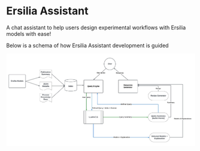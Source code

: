 # Ersilia Assistant
A chat assistant to help users design experimental workflows with Ersilia models with ease!

Below is a schema of how Ersilia Assistant development is guided

![Ersilia Assistant](assets/ersilia-assistant.jpeg)